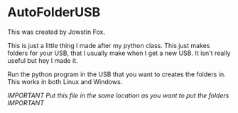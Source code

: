 # AutoFolderUSB
This was created by Jowstin Fox.

This is just a little thing I made after my python class. This just makes folders for your USB, that I usually make when I get a new USB. It isn't really useful but hey I made it.

Run the python program in the USB that you want to creates the folders in.
This works in both Linux and Windows.

*IMPORTANT* *Put this file in the same location as you want to put the folders* *IMPORTANT*
